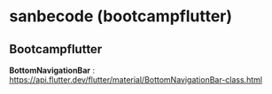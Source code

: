 # sanbecode (bootcampflutter)
## Bootcampflutter
**BottomNavigationBar** : https://api.flutter.dev/flutter/material/BottomNavigationBar-class.html
